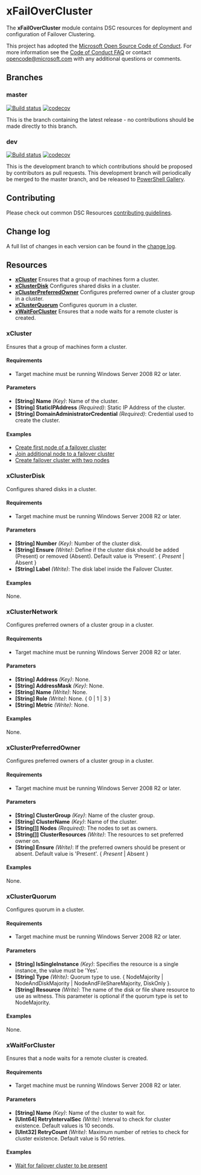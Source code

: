 # xFailOverCluster

The **xFailOverCluster** module contains DSC resources for deployment and
configuration of Failover Clustering.

This project has adopted the [Microsoft Open Source Code of Conduct](https://opensource.microsoft.com/codeofconduct/).
For more information see the [Code of Conduct FAQ](https://opensource.microsoft.com/codeofconduct/faq/)
or contact [opencode@microsoft.com](mailto:opencode@microsoft.com) with any
additional questions or comments.

## Branches

### master

[![Build status](https://ci.appveyor.com/api/projects/status/6a59vfritv4kbc7d/branch/master?svg=true)](https://ci.appveyor.com/project/PowerShell/xfailovercluster/branch/master)
[![codecov](https://codecov.io/gh/PowerShell/xFailOverCluster/branch/master/graph/badge.svg)](https://codecov.io/gh/PowerShell/xFailOverCluster/branch/master>)

This is the branch containing the latest release - no contributions should be
made directly to this branch.

### dev

[![Build status](https://ci.appveyor.com/api/projects/status/6a59vfritv4kbc7d/branch/dev?svg=true)](https://ci.appveyor.com/project/PowerShell/xfailovercluster/branch/dev)
[![codecov](https://codecov.io/gh/PowerShell/xFailOverCluster/branch/dev/graph/badge.svg)](https://codecov.io/gh/PowerShell/xFailOverCluster/branch/dev>)

This is the development branch to which contributions should be proposed by
contributors as pull requests. This development branch will periodically be
merged to the master branch, and be released to [PowerShell Gallery](https://www.powershellgallery.com/).

## Contributing

Please check out common DSC Resources [contributing guidelines](https://github.com/PowerShell/DscResource.Kit/blob/master/CONTRIBUTING.md).

## Change log

A full list of changes in each version can be found in the [change log](CHANGELOG.md).

## Resources

* [**xCluster**](#xcluster) Ensures that a group of machines form a cluster.
* [**xClusterDisk**](#xclusterdisk) Configures shared disks in a cluster.
* [**xClusterPreferredOwner**](#xclusterpreferredowner) Configures preferred
owner of a cluster group in a cluster.
* [**xClusterQuorum**](#xclusterquorum) Configures quorum in a cluster.
* [**xWaitForCluster**](#xwaitforcluster) Ensures that a node waits for a remote
cluster is created.

### xCluster

Ensures that a group of machines form a cluster.

#### Requirements

* Target machine must be running Windows Server 2008 R2 or later.

#### Parameters

* **[String] Name** _(Key)_: Name of the cluster.
* **[String] StaticIPAddress** _(Required)_: Static IP Address of the cluster.
* **[String] DomainAdministratorCredential** _(Required)_: Credential used to
create the cluster.

#### Examples

* [Create first node of a failover cluster](/Examples/Resources/xCluster/1-CreateFirstNodeOfAFailoverCluster.ps1)
* [Join additional node to a failover cluster](/Examples/Resources/xCluster/2-JoinAdditionalNodeToFailoverCluster.ps1)
* [Create failover cluster with two nodes](/Examples/Resources/xCluster/3-CreateFailoverClusterWithTwoNodes.ps1)

### xClusterDisk

Configures shared disks in a cluster.

#### Requirements

* Target machine must be running Windows Server 2008 R2 or later.

#### Parameters

* **[String] Number** _(Key)_: Number of the cluster disk.
* **[String] Ensure** _(Write)_: Define if the cluster disk should be added
(Present) or removed (Absent). Default value is 'Present'.
{ *Present* | Absent }
* **[String] Label** _(Write)_: The disk label inside the Failover Cluster.

#### Examples

None.

### xClusterNetwork

Configures preferred owners of a cluster group in a cluster.

#### Requirements

* Target machine must be running Windows Server 2008 R2 or later.

#### Parameters

* **[String] Address** _(Key)_: None.
* **[String] AddressMask** _(Key)_: None.
* **[String] Name** _(Write)_: None.
* **[String] Role** _(Write)_: None. { 0 | 1 | 3 }
* **[String] Metric** _(Write)_: None.

#### Examples

None.

### xClusterPreferredOwner

Configures preferred owners of a cluster group in a cluster.

#### Requirements

* Target machine must be running Windows Server 2008 R2 or later.

#### Parameters

* **[String] ClusterGroup** _(Key)_: Name of the cluster group.
* **[String] ClusterName** _(Key)_: Name of the cluster.
* **[String[]] Nodes** _(Required)_: The nodes to set as owners.
* **[String[]] ClusterResources** _(Write)_: The resources to set preferred
owner on.
* **[String] Ensure** _(Write)_: If the preferred owners should be present or
absent. Default value is 'Present'. { *Present* | Absent }

#### Examples

None.

### xClusterQuorum

Configures quorum in a cluster.

#### Requirements

* Target machine must be running Windows Server 2008 R2 or later.

#### Parameters

* **[String] IsSingleInstance** _(Key)_: Specifies the resource is a single
instance, the value must be 'Yes'.
* **[String] Type** _(Write)_: Quorum type to use. { NodeMajority |
NodeAndDiskMajority | NodeAndFileShareMajority, DiskOnly }.
* **[String] Resource** _(Write)_: The name of the disk or file share resource
to use as witness. This parameter is optional if the quorum type is set to
NodeMajority.

#### Examples

None.

### xWaitForCluster

Ensures that a node waits for a remote cluster is created.

#### Requirements

* Target machine must be running Windows Server 2008 R2 or later.

#### Parameters

* **[String] Name** _(Key)_: Name of the cluster to wait for.
* **[UInt64] RetryIntervalSec** _(Write)_: Interval to check for cluster
existence. Default values is 10 seconds.
* **[UInt32] RetryCount** _(Write)_: Maximum number of retries to check for
cluster existence. Default value is 50 retries.

#### Examples

* [Wait for failover cluster to be present](/Examples/Resources/xWaitForCluster/1-WaitForFailoverClusterToBePresent.ps1)
